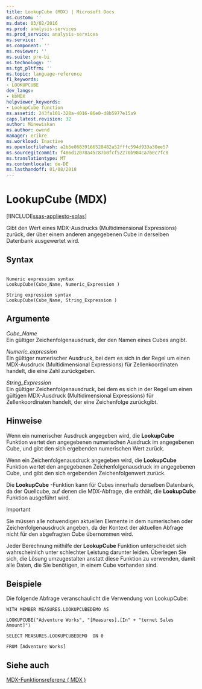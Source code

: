 ```yaml
---
title: LookupCube (MDX) | Microsoft Docs
ms.custom: ''
ms.date: 03/02/2016
ms.prod: analysis-services
ms.prod_service: analysis-services
ms.service: ''
ms.component: ''
ms.reviewer: ''
ms.suite: pro-bi
ms.technology: ''
ms.tgt_pltfrm: ''
ms.topic: language-reference
f1_keywords:
- LOOKUPCUBE
dev_langs:
- kbMDX
helpviewer_keywords:
- LookupCube function
ms.assetid: 243fa101-328a-4016-86e0-d8b5977e15a9
caps.latest.revision: 32
author: Minewiskan
ms.author: owend
manager: erikre
ms.workload: Inactive
ms.openlocfilehash: a2b5e06839166528482a52fffc594d933a30ee57
ms.sourcegitcommit: f486d12078a45c87b0fcf52270b904ca7b0c7fc8
ms.translationtype: MT
ms.contentlocale: de-DE
ms.lasthandoff: 01/08/2018
---
```

# <a name="lookupcube-mdx"></a>LookupCube (MDX)
[!INCLUDE[ssas-appliesto-sqlas](../includes/ssas-appliesto-sqlas.md)]

  Gibt den Wert eines MDX-Ausdrucks (Multidimensional Expressions) zurück, der über einem anderen angegebenen Cube in derselben Datenbank ausgewertet wird.  
  
## <a name="syntax"></a>Syntax  
  
```  
  
Numeric expression syntax  
LookupCube(Cube_Name, Numeric_Expression )  
  
String expression syntax  
LookupCube(Cube_Name, String_Expression )  
```  
  
## <a name="arguments"></a>Argumente  
 *Cube_Name*  
 Ein gültiger Zeichenfolgenausdruck, der den Namen eines Cubes angibt.  
  
 *Numeric_expression*  
 Ein gültiger numerischer Ausdruck, bei dem es sich in der Regel um einen MDX-Ausdruck (Multidimensional Expressions) für Zellenkoordinaten handelt, die eine Zahl zurückgeben.  
  
 *String_Expression*  
 Ein gültiger Zeichenfolgenausdruck, bei dem es sich in der Regel um einen gültigen MDX-Ausdruck (Multidimensional Expressions) für Zellenkoordinaten handelt, der eine Zeichenfolge zurückgibt.  
  
## <a name="remarks"></a>Hinweise  
 Wenn ein numerischer Ausdruck angegeben wird, die **LookupCube** Funktion wertet den angegebenen numerischen Ausdruck im angegebenen Cube, und gibt den sich ergebenden numerischen Wert zurück.  
  
 Wenn ein Zeichenfolgenausdruck angegeben wird, die **LookupCube** Funktion wertet den angegebenen Zeichenfolgenausdruck im angegebenen Cube, und gibt den sich ergebenden Zeichenfolgenwert zurück.  
  
 Die **LookupCube** -Funktion kann für Cubes innerhalb derselben Datenbank, da der Quellcube, auf denen die MDX-Abfrage, die enthält, die **LookupCube** Funktion ausgeführt wird.  
  
> [!IMPORTANT]  
>  Sie müssen alle notwendigen aktuellen Elemente in dem numerischen oder Zeichenfolgenausdruck angeben, da der Kontext der aktuellen Abfrage nicht für den abgefragten Cube übernommen wird.  
  
 Jeder Berechnung mithilfe der **LookupCube** Funktion unterscheidet sich wahrscheinlich unter schlechter Leistung darunter leiden. Überlegen Sie sich, die Lösung umzugestalten anstatt diese Funktion zu verwenden, damit alle Daten, die Sie benötigen, in einem Cube vorhanden sind.  
  
## <a name="examples"></a>Beispiele  
 Die folgende Abfrage veranschaulicht die Verwendung von LookupCube:  
  
 `WITH MEMBER MEASURES.LOOKUPCUBEDEMO AS`  
  
 `LOOKUPCUBE("Adventure Works", "[Measures].[In" + "ternet Sales Amount]")`  
  
 `SELECT MEASURES.LOOKUPCUBEDEMO  ON 0`  
  
 `FROM [Adventure Works]`  
  
## <a name="see-also"></a>Siehe auch  
 [MDX-Funktionsreferenz &#40; MDX &#41;](../mdx/mdx-function-reference-mdx.md)  
  
  
